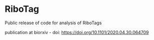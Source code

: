 # RiboTag

Public release of code for analysis of RiboTags

publication at biorxiv - doi: https://doi.org/10.1101/2020.04.30.064709



